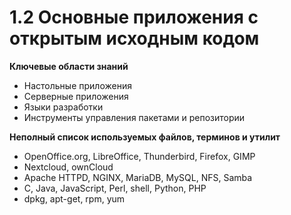 # 1.2 Основные приложения с открытым исходным кодом

**Ключевые области знаний**

* Настольные приложения
* Серверные приложения
* Языки разработки
* Инструменты управления пакетами и репозитории

**Неполный список используемых файлов, терминов и утилит**

* OpenOffice.org, LibreOffice, Thunderbird, Firefox, GIMP
* Nextcloud, ownCloud
* Apache HTTPD, NGINX, MariaDB, MySQL, NFS, Samba
* C, Java, JavaScript, Perl, shell, Python, PHP
* dpkg, apt-get, rpm, yum
